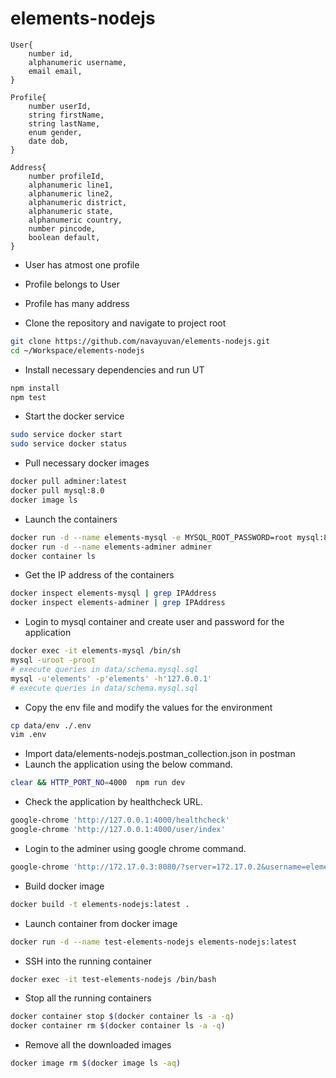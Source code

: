 # elements-nodejs

    User{
        number id,
        alphanumeric username,
        email email,
    }

    Profile{
        number userId,
        string firstName,
        string lastName,
        enum gender,
        date dob,
    }

    Address{
        number profileId,
        alphanumeric line1,
        alphanumeric line2,
        alphanumeric district,
        alphanumeric state,
        alphanumeric country,
        number pincode,
        boolean default,
    }

 - User has atmost one profile 
 - Profile belongs to User 
 - Profile has many address

- Clone the repository and navigate to project root
```sh
git clone https://github.com/navayuvan/elements-nodejs.git
cd ~/Workspace/elements-nodejs
```
- Install necessary dependencies and run UT
```sh
npm install
npm test
```
- Start the docker service
```sh
sudo service docker start
sudo service docker status
```
- Pull necessary docker images
```sh
docker pull adminer:latest
docker pull mysql:8.0
docker image ls
```
- Launch the containers
```sh
docker run -d --name elements-mysql -e MYSQL_ROOT_PASSWORD=root mysql:8.0
docker run -d --name elements-adminer adminer
docker container ls
```
- Get the IP address of the containers
```sh
docker inspect elements-mysql | grep IPAddress
docker inspect elements-adminer | grep IPAddress
```
- Login to mysql container and create user and password for the application
```sh
docker exec -it elements-mysql /bin/sh
mysql -uroot -proot
# execute queries in data/schema.mysql.sql
mysql -u'elements' -p'elements' -h'127.0.0.1'
# execute queries in data/schema.mysql.sql
```
- Copy the env file and modify the values for the environment
```sh
cp data/env ./.env
vim .env
```
- Import data/elements-nodejs.postman_collection.json in postman
- Launch the application using the below command.
```sh
clear && HTTP_PORT_NO=4000  npm run dev
```
- Check the application by healthcheck URL.
```sh
google-chrome 'http://127.0.0.1:4000/healthcheck'
google-chrome 'http://127.0.0.1:4000/user/index'
```
- Login to the adminer using google chrome command.
```sh
google-chrome 'http://172.17.0.3:8080/?server=172.17.0.2&username=elements&db=elements&sql='
```
- Build docker image
```sh
docker build -t elements-nodejs:latest .
```
- Launch container from docker image
```sh
docker run -d --name test-elements-nodejs elements-nodejs:latest
```
- SSH into the running container
```sh
docker exec -it test-elements-nodejs /bin/bash
```
- Stop all the running containers
```sh
docker container stop $(docker container ls -a -q)
docker container rm $(docker container ls -a -q)
```
- Remove all the downloaded images
```sh
docker image rm $(docker image ls -aq)
```
